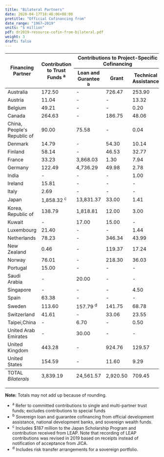 ```yaml
---
title: "Bilateral Partners"
date: 2020-04-17T18:46:06+08:00
pretitle: "Official Cofinancing from"
date_range: "1967–2019"
units: "$ million"
pdf: dr2019-resource-cofin-from-bilateral.pdf
weight: 3
draft: false
---
```


<table class="table dr-table">
  <thead>
  <tr>
    <th rowspan="2">Financing Partner</th>
    <th rowspan="2">Contribution to Trust Funds <sup>a</sup></th>
    <th colspan="3">Contributions to Project-Specific Cofinancing</th>
    <th rowspan="2">Total</th>
  </tr>
  <tr>
    <th>Loan and Gurantee <sup>b</sup></th>
    <th>Grant</th>
    <th>Technical Assistance</th>
  </tr>
  </thead>
  <tbody>
  <tr>
    <td>Australia</td>
    <td>172.50</td>
    <td>-</td>
    <td>726.47</td>
    <td>253.90</td>
    <td>1,152.87</td>
  </tr>
  <tr>
    <td>Austria</td>
    <td>11.04</td>
    <td>-</td>
    <td>-</td>
    <td>13.32</td>
    <td>24.36</td>
  </tr>
  <tr>
    <td>Belgium</td>
    <td>49.21</td>
    <td>-</td>
    <td>-</td>
    <td>0.20</td>
    <td>49.41</td>
  </tr>
  <tr>
    <td>Canada</td>
    <td>264.63</td>
    <td>-</td>
    <td>186.75</td>
    <td>48.06</td>
    <td>499.44</td>
  </tr>
  <tr>
    <td>China, People&#39;s Republic of</td>
    <td>90.00</td>
    <td>75.58</td>
    <td>-</td>
    <td>0.04</td>
    <td>165.62</td>
  </tr>
  <tr>
    <td>Denmark</td>
    <td>14.79</td>
    <td>-</td>
    <td>54.30</td>
    <td>10.14</td>
    <td>79.23</td>
  </tr>
  <tr>
    <td>Finland</td>
    <td>58.14</td>
    <td>-</td>
    <td>46.53</td>
    <td>32.77</td>
    <td>137.44</td>
  </tr>
  <tr>
    <td>France</td>
    <td>33.23</td>
    <td>3,868.03</td>
    <td>1.30</td>
    <td>7.94</td>
    <td>3,910.50</td>
  </tr>
  <tr>
    <td>Germany</td>
    <td>122.49</td>
    <td>4,736.29</td>
    <td>49.98</td>
    <td>2.78</td>
    <td>4,911.54</td>
  </tr>
  <tr>
    <td>India</td>
    <td>-</td>
    <td>-</td>
    <td>-</td>
    <td>1.00</td>
    <td>1.00</td>
  </tr>
  <tr>
    <td>Ireland</td>
    <td>15.81</td>
    <td>-</td>
    <td>-</td>
    <td>-</td>
    <td>15.81</td>
  </tr>
  <tr>
    <td>Italy</td>
    <td>2.69</td>
    <td>-</td>
    <td>-</td>
    <td>-</td>
    <td>2.69</td>
  </tr>
  <tr>
    <td>Japan</td>
    <td>1,858.32 <sup>c</sup></td>
    <td>13,831.37</td>
    <td>33.00</td>
    <td>1.41</td>
    <td>15,724.10</td>
  </tr>
  <tr>
    <td>Korea, Republic of</td>
    <td>138.79</td>
    <td>1,818.81</td>
    <td>12.00</td>
    <td>3.00</td>
    <td>1,972.60</td>
  </tr>
  <tr>
    <td>Kuwait</td>
    <td>-</td>
    <td>17.00</td>
    <td>15.00</td>
    <td>-</td>
    <td>32.00</td>
  </tr>
  <tr>
    <td>Luxembourg</td>
    <td>21.40</td>
    <td>-</td>
    <td>-</td>
    <td>1.44</td>
    <td>22.85</td>
  </tr>
  <tr>
    <td>Netherlands</td>
    <td>78.23</td>
    <td>-</td>
    <td>346.34</td>
    <td>43.99</td>
    <td>468.56</td>
  </tr>
  <tr>
    <td>New Zealand</td>
    <td>0.46</td>
    <td>-</td>
    <td>119.37</td>
    <td>17.24</td>
    <td>137.07</td>
  </tr>
  <tr>
    <td>Norway</td>
    <td>76.01</td>
    <td>-</td>
    <td>218.30</td>
    <td>36.03</td>
    <td>330.34</td>
  </tr>
  <tr>
    <td>Portugal</td>
    <td>15.00</td>
    <td>-</td>
    <td>-</td>
    <td>-</td>
    <td>15</td>
  </tr>
  <tr>
    <td>Saudi Arabia</td>
    <td>-</td>
    <td>20.00</td>
    <td>-</td>
    <td>-</td>
    <td>20.00</td>
  </tr>
  <tr>
    <td>Singapore</td>
    <td>-</td>
    <td>-</td>
    <td>-</td>
    <td>4.50</td>
    <td>4.50</td>
  </tr>
  <tr>
    <td>Spain</td>
    <td>63.38</td>
    <td>-</td>
    <td>-</td>
    <td>-</td>
    <td>63.38</td>
  </tr>
  <tr>
    <td>Sweden</td>
    <td>113.60</td>
    <td>157.79 <sup>d</sup></td>
    <td>141.75</td>
    <td>68.78</td>
    <td>481.92</td>
  </tr>
  <tr>
    <td>Switzerland</td>
    <td>41.61</td>
    <td>-</td>
    <td>33.06</td>
    <td>23.55</td>
    <td>98.22</td>
  </tr>
  <tr>
    <td>Taipei,China</td>
    <td>-</td>
    <td>6.70</td>
    <td>-</td>
    <td>0.50</td>
    <td>7.20</td>
  </tr>
  <tr>
    <td>United Arab Emirates</td>
    <td>-</td>
    <td>30.00</td>
    <td>-</td>
    <td>-</td>
    <td>30.00</td>
  </tr>
  <tr>
    <td>United Kingdom</td>
    <td>443.28</td>
    <td>-</td>
    <td>924.76</td>
    <td>129.57</td>
    <td>1,497.61</td>
  </tr>
  <tr>
    <td>United States</td>
    <td>154.59</td>
    <td>-</td>
    <td>11.60</td>
    <td>9.29</td>
    <td>175.49</td>
  </tr>
  </tbody>
  <tfoot>
  <tr>
    <td>TOTAL<br> <em>Bilaterals</em></td>
    <td>3,839.19</td>
    <td>24,561.57</td>
    <td>2,920.50</td>
    <td>709.45</td>
    <td>32,030.72</td>
  </tr>
  </tfoot>
</table>

---

**Note:** Totals may not add up because of rounding.

- <sup>a</sup> Refer to committed contributions to single and multi-partner trust funds; excludes contributions to special funds
- <sup>b</sup> Sovereign loan and guarantee cofinancing from official development assistance, national development banks, and sovereign wealth funds.
- <sup>c</sup> Includes \$187 million to the Japan Scholarship Program and contribution received from LEAP. Note that recording of LEAP contributions was revised in 2019 based on receipts instead of notification of acceptance from JICA.
- <sup>d</sup> Includes risk transfer arrangements for a sovereign portfolio.

